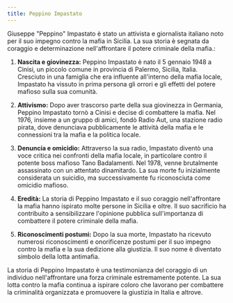 ```yaml
---
title: Peppino Impastato
---
```

Giuseppe "Peppino" Impastato è stato un attivista e giornalista italiano noto per il suo impegno contro la mafia in Sicilia. La sua storia è segnata da coraggio e determinazione nell'affrontare il potere criminale della mafia.:

1. **Nascita e giovinezza:** Peppino Impastato è nato il 5 gennaio 1948 a Cinisi, un piccolo comune in provincia di Palermo, Sicilia, Italia. Cresciuto in una famiglia che era influente all'interno della mafia locale, Impastato ha vissuto in prima persona gli orrori e gli effetti del potere mafioso sulla sua comunità.

2. **Attivismo:** Dopo aver trascorso parte della sua giovinezza in Germania, Peppino Impastato tornò a Cinisi e decise di combattere la mafia. Nel 1976, insieme a un gruppo di amici, fondò Radio Aut, una stazione radio pirata, dove denunciava pubblicamente le attività della mafia e le connessioni tra la mafia e la politica locale.

3. **Denuncia e omicidio:** Attraverso la sua radio, Impastato diventò una voce critica nei confronti della mafia locale, in particolare contro il potente boss mafioso Tano Badalamenti. Nel 1978, venne brutalmente assassinato con un attentato dinamitardo. La sua morte fu inizialmente considerata un suicidio, ma successivamente fu riconosciuta come omicidio mafioso.

4. **Eredità:** La storia di Peppino Impastato e il suo coraggio nell'affrontare la mafia hanno ispirato molte persone in Sicilia e oltre. Il suo sacrificio ha contribuito a sensibilizzare l'opinione pubblica sull'importanza di combattere il potere criminale della mafia.

5. **Riconoscimenti postumi:** Dopo la sua morte, Impastato ha ricevuto numerosi riconoscimenti e onorificenze postumi per il suo impegno contro la mafia e la sua dedizione alla giustizia. Il suo nome è diventato simbolo della lotta antimafia.

La storia di Peppino Impastato è una testimonianza del coraggio di un individuo nell'affrontare una forza criminale estremamente potente. La sua lotta contro la mafia continua a ispirare coloro che lavorano per combattere la criminalità organizzata e promuovere la giustizia in Italia e altrove.
